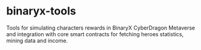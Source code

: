 # binaryx-tools

Tools for simulating characters rewards in BinaryX CyberDragon Metaverse and integration with core smart contracts for fetching heroes statistics, mining data and income.
